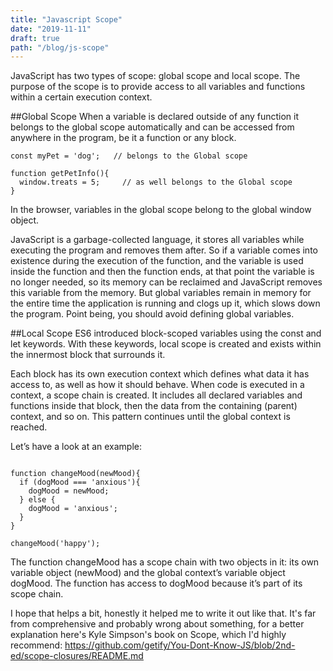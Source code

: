 ```yaml
---
title: "Javascript Scope"
date: "2019-11-11"
draft: true
path: "/blog/js-scope"
---
```

JavaScript has two types of scope: global scope and local scope. The purpose of the scope is to provide access to all variables and functions within a certain execution context.

##Global Scope
When a variable is declared outside of any function it belongs to the global scope automatically and can be accessed from anywhere in the program, be it a function or any block.

```
const myPet = 'dog';   // belongs to the Global scope

function getPetInfo(){
  window.treats = 5;     // as well belongs to the Global scope
}
```

In the browser, variables in the global scope belong to the global window object.

JavaScript is a garbage-collected language, it stores all variables while executing the program and removes them after. So if a variable comes into existence during the execution of the function, and the variable is used inside the function and then the function ends, at that point the variable is no longer needed, so its memory can be reclaimed and JavaScript removes this variable from the memory. But global variables remain in memory for the entire time the application is running and clogs up it, which slows down the program. Point being, you should avoid defining global variables.

##Local Scope
ES6 introduced block-scoped variables using the const and let keywords. With these keywords, local scope is created and exists within the innermost block that surrounds it.

Each block has its own execution context which defines what data it has access to, as well as how it should behave. When code is executed in a context, a scope chain is created. It includes all declared variables and functions inside that block, then the data from the containing (parent) context, and so on. This pattern continues until the global context is reached.

Let’s have a look at an example:
```let dogMood = 'anxious';

function changeMood(newMood){
  if (dogMood === 'anxious'){
    dogMood = newMood;
  } else {
    dogMood = 'anxious';
  }
}

changeMood('happy');
```

The function changeMood has a scope chain with two objects in it: its own variable object (newMood) and the global context’s variable object dogMood. The function has access to dogMood because it’s part of its scope chain.

I hope that helps a bit, honestly it helped me to write it out like that. It's far from comprehensive and probably wrong about something, for a better explanation here's Kyle Simpson's book on Scope, which I'd highly recommend: https://github.com/getify/You-Dont-Know-JS/blob/2nd-ed/scope-closures/README.md